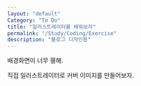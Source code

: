 ```yaml
---
layout: "default"
Category: "To Do"
title: "일러스트레이터를 배워보자"
permalink: "/Study/Coding/Exercise"
description: "블로그 디자인용"
---
```


배경화면이 너무 휑해.

직접 일러스트레이터로 커버 이미지를 만들어보자.

